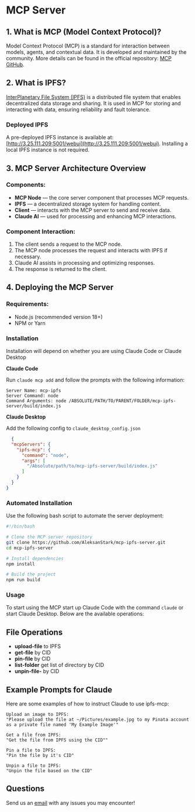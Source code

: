 # MCP Server

## 1. What is MCP (Model Context Protocol)?

Model Context Protocol (MCP) is a standard for interaction between models, agents, and contextual data. It is developed and maintained by the community. More details can be found in the official repository: [MCP GitHub](https://github.com/modelcontextprotocol).

## 2. What is IPFS?

[InterPlanetary File System (IPFS)](https://ipfs.tech/) is a distributed file system that enables decentralized data storage and sharing. It is used in MCP for storing and interacting with data, ensuring reliability and fault tolerance.

### Deployed IPFS

A pre-deployed IPFS instance is available at: [http://3.25.111.209:5001/webui](http://3.25.111.209:5001/webui). Installing a local IPFS instance is not required.

## 3. MCP Server Architecture Overview

### Components:

- **MCP Node** — the core server component that processes MCP requests.
- **IPFS** — a decentralized storage system for handling content.
- **Client** — interacts with the MCP server to send and receive data.
- **Claude AI** — used for processing and enhancing MCP interactions.

### Component Interaction:

1. The client sends a request to the MCP node.
2. The MCP node processes the request and interacts with IPFS if necessary.
3. Claude AI assists in processing and optimizing responses.
4. The response is returned to the client.

## 4. Deploying the MCP Server

### Requirements:

- Node.js (recommended version 18+)
- NPM or Yarn

### Installation

Installation will depend on whether you are using Claude Code or Claude Desktop

**Claude Code**

Run `claude mcp add` and follow the prompts with the following information:

```
Server Name: mcp-ipfs
Server Command: node
Command Arguments: node /ABSOLUTE/PATH/TO/PARENT/FOLDER/mcp-ipfs-server/build/index.js
```

**Claude Desktop**

Add the following config to `claude_desktop_config.json`

```json
  {
  "mcpServers": {
    "ipfs-mcp": {
      "command": "node",
      "args": [
        "/Absolute/path/to/mcp-ipfs-server/build/index.js"
      ]
    }
  }
}
```

### Automated Installation

Use the following bash script to automate the server deployment:

```bash
#!/bin/bash

# Clone the MCP server repository
git clone https://github.com/AleksanStark/mcp-ipfs-server.git
cd mcp-ipfs-server

# Install dependencies
npm install

# Build the project
npm run build
```

### Usage

To start using the MCP start up Claude Code with the command `claude` or start Claude Desktop. Below are the available operations:

## File Operations

- **upload-file** to IPFS
- **get-file** by CID
- **pin-file** by CID
- **list-folder** get list of directory by CID
- **unpin-file-** by CID


## Example Prompts for Claude

Here are some examples of how to instruct Claude to use ipfs-mcp:

```
Upload an image to IPFS:
"Please upload the file at ~/Pictures/example.jpg to my Pinata account as a private file named 'My Example Image'"

Get a file from IPFS:
"Get the file from IPFS using the CID""

Pin a file to IPFS:
"Pin the file by it's CID"

Unpin a file to IPFS:
"Unpin the file based on the CID"
```

## Questions

Send us an [email](mailto:kadzutostark@gmail.com) with any issues you may encounter!

